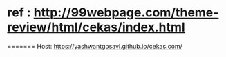# ref : http://99webpage.com/theme-review/html/cekas/index.html
=======
Host: https://yashwantgosavi.github.io/cekas.com/

